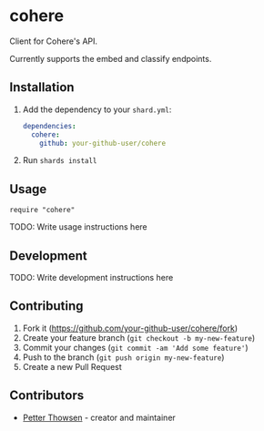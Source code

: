 # cohere

Client for Cohere's API.

Currently supports the embed and classify endpoints.

## Installation

1. Add the dependency to your `shard.yml`:

   ```yaml
   dependencies:
     cohere:
       github: your-github-user/cohere
   ```

2. Run `shards install`

## Usage

```crystal
require "cohere"
```

TODO: Write usage instructions here

## Development

TODO: Write development instructions here

## Contributing

1. Fork it (<https://github.com/your-github-user/cohere/fork>)
2. Create your feature branch (`git checkout -b my-new-feature`)
3. Commit your changes (`git commit -am 'Add some feature'`)
4. Push to the branch (`git push origin my-new-feature`)
5. Create a new Pull Request

## Contributors

- [Petter Thowsen](https://github.com/your-github-user) - creator and maintainer
